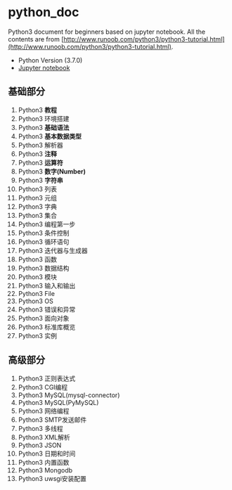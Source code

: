 # python_doc
Python3 document for beginners based on jupyter notebook. 
All the contents are from [http://www.runoob.com/python3/python3-tutorial.html](http://www.runoob.com/python3/python3-tutorial.html). 
 - Python Version (3.7.0)
 - [Jupyter notebook](https://jupyter.org/)

## 基础部分
1. Python3 **教程**
2. Python3 环境搭建
3. Python3 **基础语法**
4. Python3 **基本数据类型**
5. Python3 解析器
6. Python3 **注释**
7. Python3 **运算符**
8. Python3 **数字(Number)**
9. Python3 **字符串**
10. Python3 列表
11. Python3 元组
12. Python3 字典
13. Python3 集合
14. Python3 编程第一步
15. Python3 条件控制
16. Python3 循环语句
17. Python3 迭代器与生成器
18. Python3 函数
19. Python3 数据结构
20. Python3 模块
21. Python3 输入和输出
22. Python3 File
23. Python3 OS
24. Python3 错误和异常
25. Python3 面向对象
26. Python3 标准库概览
27. Python3 实例

## 高级部分
1. Python3 正则表达式
2. Python3 CGI编程
3. Python3 MySQL(mysql-connector)
4. Python3 MySQL(PyMySQL)
5. Python3 网络编程
6. Python3 SMTP发送邮件
7. Python3 多线程
8. Python3 XML解析
9. Python3 JSON
10. Python3 日期和时间
11. Python3 内置函数
12. Python3 Mongodb
13. Python3 uwsgi安装配置
